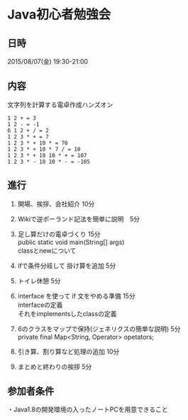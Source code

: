 # Java初心者勉強会

## 日時
2015/08/07(金) 19:30-21:00

## 内容

文字列を計算する電卓作成ハンズオン

```
1 2 + = 3 
1 2 - = -1 
6 1 2 + / = 2 
1 2 3 * + = 7 
1 2 3 * + 10 * = 70 
1 2 3 * + 10 * 7 / = 10 
1 2 3 * + 10 10 * + = 107 
1 2 3 * - 10 10 * - = -105 
```

## 進行
1. 開場、挨拶、会社紹介 10分

2. Wikiで逆ポーランド記法を簡単に説明　5分

3. 足し算だけの電卓づくり 15分  
   public static void main(String[] args)       
   classとnewについて  

4. ifで条件分岐して 掛け算を追加 5分

5. トイレ休憩 5分

6. interface を使って if 文をやめる準備 15分  
   interfaceの定義  
   それをimplementsしたclassの定義  
   
7. 6のクラスをマップで保持(ジェネリクスの簡単な説明) 5分  
   private final Map<String, Operator> opetators;  
   
8. 引き算、割り算など処理の追加 10分

9. まとめと終わりの挨拶 5分

## 参加者条件
・Java1.8の開発環境の入ったノートPCを用意できること
